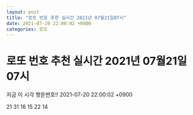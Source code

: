 ```yaml
---
layout: post
title: "로또 번호 추천 실시간 2021년 07월21일07시"
date: 2021-07-20 22:00:02 +0900
categories: 로또
---
```


# 로또 번호 추천 실시간 2021년 07월21일07시

지금 이 시각 행운번호!! 2021-07-20 22:00:02 +0900

 21  31  16  15  22  14 

